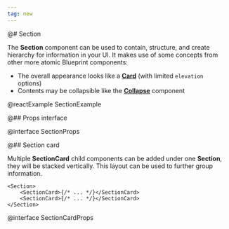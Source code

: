 ```yaml
---
tag: new
---
```


@# Section

The __Section__ component can be used to contain, structure, and create hierarchy for information in your UI. It makes use of some concepts from other more atomic Blueprint components:

- The overall appearance looks like a [__Card__](#core/components/card) (with limited `elevation` options)
- Contents may be collapsible like the [__Collapse__](#core/components/collapse) component

@reactExample SectionExample

@## Props interface

@interface SectionProps

@## Section card

Multiple __SectionCard__ child components can be added under one __Section__, they will be stacked vertically. This layout can be used to further group information.

```tsx
<Section>
    <SectionCard>{/* ... */}</SectionCard>
    <SectionCard>{/* ... */}</SectionCard>
</Section>
```

@interface SectionCardProps
